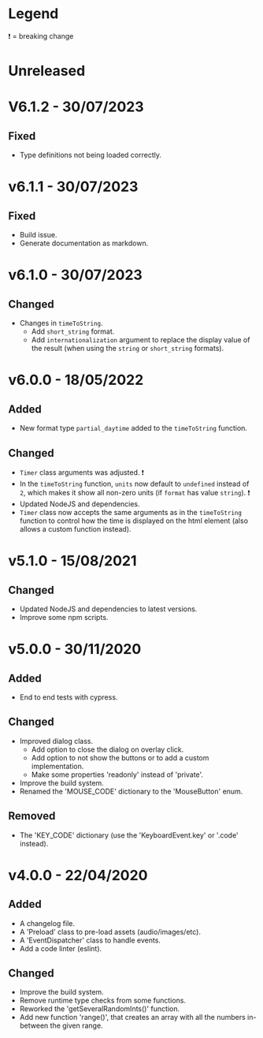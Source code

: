 # Legend

❗ = breaking change

# Unreleased

# V6.1.2 - 30/07/2023

## Fixed

-   Type definitions not being loaded correctly.

# v6.1.1 - 30/07/2023

## Fixed

-   Build issue.
-   Generate documentation as markdown.

# v6.1.0 - 30/07/2023

## Changed

-   Changes in `timeToString`.
    -   Add `short_string` format.
    -   Add `internationalization` argument to replace the display value of the result (when using the `string` or `short_string` formats).

# v6.0.0 - 18/05/2022

## Added

-   New format type `partial_daytime` added to the `timeToString` function.

## Changed

-   `Timer` class arguments was adjusted. ❗
-   In the `timeToString` function, `units` now default to `undefined` instead of `2`, which makes it show all non-zero units (if `format` has value `string`). ❗
-   Updated NodeJS and dependencies.
-   `Timer` class now accepts the same arguments as in the `timeToString` function to control how the time is displayed on the html element (also allows a custom function instead).

# v5.1.0 - 15/08/2021

## Changed

-   Updated NodeJS and dependencies to latest versions.
-   Improve some npm scripts.

# v5.0.0 - 30/11/2020

## Added

-   End to end tests with cypress.

## Changed

-   Improved dialog class.
    -   Add option to close the dialog on overlay click.
    -   Add option to not show the buttons or to add a custom implementation.
    -   Make some properties 'readonly' instead of 'private'.
-   Improve the build system.
-   Renamed the 'MOUSE_CODE' dictionary to the 'MouseButton' enum.

## Removed

-   The 'KEY_CODE' dictionary (use the 'KeyboardEvent.key' or '.code' instead).

# v4.0.0 - 22/04/2020

## Added

-   A changelog file.
-   A 'Preload' class to pre-load assets (audio/images/etc).
-   A 'EventDispatcher' class to handle events.
-   Add a code linter (eslint).

## Changed

-   Improve the build system.
-   Remove runtime type checks from some functions.
-   Reworked the 'getSeveralRandomInts()' function.
-   Add new function 'range()', that creates an array with all the numbers in-between the given range.
